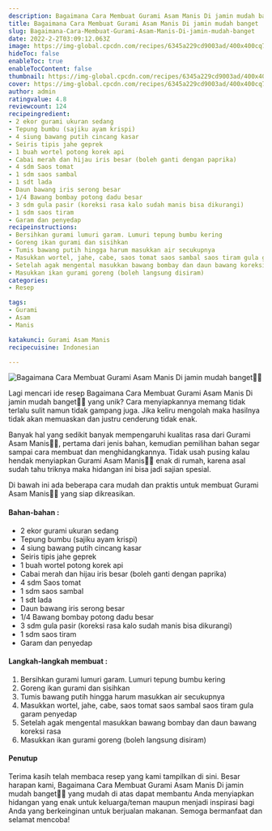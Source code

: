 ```yaml
---
description: Bagaimana Cara Membuat Gurami Asam Manis Di jamin mudah banget"
title: Bagaimana Cara Membuat Gurami Asam Manis Di jamin mudah banget
slug: Bagaimana-Cara-Membuat-Gurami-Asam-Manis-Di-jamin-mudah-banget
date: 2022-2-2T03:09:12.063Z
image: https://img-global.cpcdn.com/recipes/6345a229cd9003ad/400x400cq70/photo.jpg
hideToc: false
enableToc: true
enableTocContent: false
thumbnail: https://img-global.cpcdn.com/recipes/6345a229cd9003ad/400x400cq70/photo.jpg
cover: https://img-global.cpcdn.com/recipes/6345a229cd9003ad/400x400cq70/photo.jpg
author: admin
ratingvalue: 4.8
reviewcount: 124
recipeingredient:
- 2 ekor gurami ukuran sedang
- Tepung bumbu (sajiku ayam krispi)
- 4 siung bawang putih cincang kasar
- Seiris tipis jahe geprek
- 1 buah wortel potong korek api
- Cabai merah dan hijau iris besar (boleh ganti dengan paprika)
- 4 sdm Saos tomat
- 1 sdm saos sambal
- 1 sdt lada
- Daun bawang iris serong besar
- 1/4 Bawang bombay potong dadu besar
- 3 sdm gula pasir (koreksi rasa kalo sudah manis bisa dikurangi)
- 1 sdm saos tiram
- Garam dan penyedap
recipeinstructions:
- Bersihkan gurami lumuri garam. Lumuri tepung bumbu kering
- Goreng ikan gurami dan sisihkan
- Tumis bawang putih hingga harum masukkan air secukupnya
- Masukkan wortel, jahe, cabe, saos tomat saos sambal saos tiram gula garam penyedap
- Setelah agak mengental masukkan bawang bombay dan daun bawang koreksi rasa
- Masukkan ikan gurami goreng (boleh langsung disiram)
categories:
- Resep

tags:
- Gurami
- Asam
- Manis

katakunci: Gurami Asam Manis
recipecuisine: Indonesian

---
```


![Bagaimana Cara Membuat Gurami Asam Manis Di jamin mudah banget👩‍🍳](https://img-global.cpcdn.com/recipes/6345a229cd9003ad/400x400cq70/photo.jpg)

Lagi mencari ide resep Bagaimana Cara Membuat Gurami Asam Manis Di jamin mudah banget👩‍🍳 yang unik? Cara menyiapkannya memang tidak terlalu sulit namun tidak gampang juga. Jika keliru mengolah maka hasilnya tidak akan memuaskan dan justru cenderung tidak enak.

Banyak hal yang sedikit banyak mempengaruhi kualitas rasa dari Gurami Asam Manis👩‍🍳, pertama dari jenis bahan, kemudian pemilihan bahan segar sampai cara membuat dan menghidangkannya. Tidak usah pusing kalau hendak menyiapkan Gurami Asam Manis👩‍🍳 enak di rumah, karena asal sudah tahu triknya maka hidangan ini bisa jadi sajian spesial.

Di bawah ini ada beberapa cara mudah dan praktis untuk membuat Gurami Asam Manis👩‍🍳 yang siap dikreasikan.

<!--inarticleads1-->

#### Bahan-bahan :

- 2 ekor gurami ukuran sedang
- Tepung bumbu (sajiku ayam krispi)
- 4 siung bawang putih cincang kasar
- Seiris tipis jahe geprek
- 1 buah wortel potong korek api
- Cabai merah dan hijau iris besar (boleh ganti dengan paprika)
- 4 sdm Saos tomat
- 1 sdm saos sambal
- 1 sdt lada
- Daun bawang iris serong besar
- 1/4 Bawang bombay potong dadu besar
- 3 sdm gula pasir (koreksi rasa kalo sudah manis bisa dikurangi)
- 1 sdm saos tiram
- Garam dan penyedap

<!--inarticleads2-->

#### Langkah-langkah membuat :

1. Bersihkan gurami lumuri garam. Lumuri tepung bumbu kering
1. Goreng ikan gurami dan sisihkan
1. Tumis bawang putih hingga harum masukkan air secukupnya
1. Masukkan wortel, jahe, cabe, saos tomat saos sambal saos tiram gula garam penyedap
1. Setelah agak mengental masukkan bawang bombay dan daun bawang koreksi rasa
1. Masukkan ikan gurami goreng (boleh langsung disiram)

#### Penutup

Terima kasih telah membaca resep yang kami tampilkan di sini. Besar harapan kami, Bagaimana Cara Membuat Gurami Asam Manis Di jamin mudah banget👩‍🍳 yang mudah di atas dapat membantu Anda menyiapkan hidangan yang enak untuk keluarga/teman maupun menjadi inspirasi bagi Anda yang berkeinginan untuk berjualan makanan. Semoga bermanfaat dan selamat mencoba!